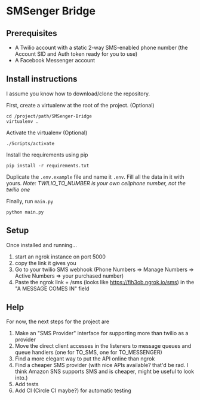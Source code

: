 # SMSenger Bridge

## Prerequisites

- A Twilio account with a static 2-way SMS-enabled phone number (the Account SID and Auth token ready for you to use)
- A Facebook Messenger account

## Install instructions
I assume you know how to download/clone the repository.

First, create a virtualenv at the root of the project. (Optional)
```
cd /project/path/SMSenger-Bridge
virtualenv .
```

Activate the virtualenv (Optional)
```
./Scripts/activate
```

Install the requirements using pip
```
pip install -r requirements.txt
```

Duplicate the `.env.example` file and name it `.env`. Fill all the data in it with yours. _Note: TWILIO_TO_NUMBER is your own cellphone number, not the twilio one_

Finally, run `main.py`
```
python main.py
```

## Setup
Once installed and running...

1. start an ngrok instance on port 5000
2. copy the link it gives you 
3. Go to your twilio SMS webhook (Phone Numbers => Manage Numbers => Active Numbers => your purchased number)
4. Paste the ngrok link + /sms (looks like https://fih3ob.ngrok.io/sms) in the "A MESSAGE COMES IN" field

## Help
For now, the next steps for the project are

1. Make an "SMS Provider" interface for supporting more than twilio as a provider
2. Move the direct client accesses in the listeners to message queues and queue handlers (one for TO_SMS, one for TO_MESSENGER)
3. Find a more elegant way to put the API online than ngrok
4. Find a cheaper SMS provider (with nice APIs available? that'd be rad. I think Amazon SNS supports SMS and is cheaper, might be useful to look into.)
5. Add tests
6. Add CI (Circle CI maybe?) for automatic testing